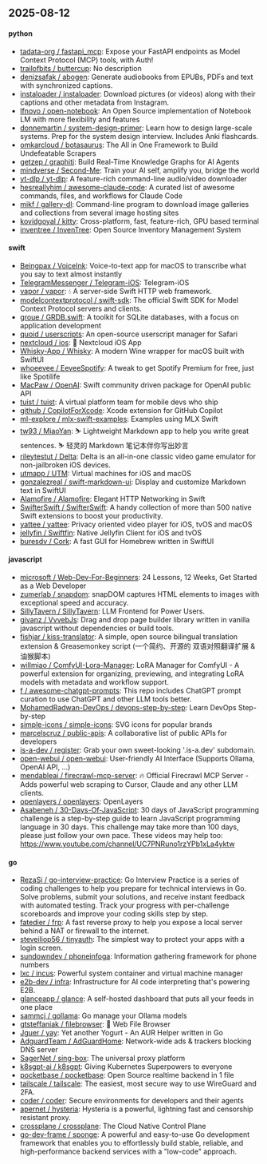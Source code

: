 ## 2025-08-12

#### python
* [tadata-org / fastapi_mcp](https://github.com/tadata-org/fastapi_mcp): Expose your FastAPI endpoints as Model Context Protocol (MCP) tools, with Auth!
* [trailofbits / buttercup](https://github.com/trailofbits/buttercup): No description
* [denizsafak / abogen](https://github.com/denizsafak/abogen): Generate audiobooks from EPUBs, PDFs and text with synchronized captions.
* [instaloader / instaloader](https://github.com/instaloader/instaloader): Download pictures (or videos) along with their captions and other metadata from Instagram.
* [lfnovo / open-notebook](https://github.com/lfnovo/open-notebook): An Open Source implementation of Notebook LM with more flexibility and features
* [donnemartin / system-design-primer](https://github.com/donnemartin/system-design-primer): Learn how to design large-scale systems. Prep for the system design interview. Includes Anki flashcards.
* [omkarcloud / botasaurus](https://github.com/omkarcloud/botasaurus): The All in One Framework to Build Undefeatable Scrapers
* [getzep / graphiti](https://github.com/getzep/graphiti): Build Real-Time Knowledge Graphs for AI Agents
* [mindverse / Second-Me](https://github.com/mindverse/Second-Me): Train your AI self, amplify you, bridge the world
* [yt-dlp / yt-dlp](https://github.com/yt-dlp/yt-dlp): A feature-rich command-line audio/video downloader
* [hesreallyhim / awesome-claude-code](https://github.com/hesreallyhim/awesome-claude-code): A curated list of awesome commands, files, and workflows for Claude Code
* [mikf / gallery-dl](https://github.com/mikf/gallery-dl): Command-line program to download image galleries and collections from several image hosting sites
* [kovidgoyal / kitty](https://github.com/kovidgoyal/kitty): Cross-platform, fast, feature-rich, GPU based terminal
* [inventree / InvenTree](https://github.com/inventree/InvenTree): Open Source Inventory Management System

#### swift
* [Beingpax / VoiceInk](https://github.com/Beingpax/VoiceInk): Voice-to-text app for macOS to transcribe what you say to text almost instantly
* [TelegramMessenger / Telegram-iOS](https://github.com/TelegramMessenger/Telegram-iOS): Telegram-iOS
* [vapor / vapor](https://github.com/vapor/vapor): 💧 A server-side Swift HTTP web framework.
* [modelcontextprotocol / swift-sdk](https://github.com/modelcontextprotocol/swift-sdk): The official Swift SDK for Model Context Protocol servers and clients.
* [groue / GRDB.swift](https://github.com/groue/GRDB.swift): A toolkit for SQLite databases, with a focus on application development
* [quoid / userscripts](https://github.com/quoid/userscripts): An open-source userscript manager for Safari
* [nextcloud / ios](https://github.com/nextcloud/ios): 📱 Nextcloud iOS App
* [Whisky-App / Whisky](https://github.com/Whisky-App/Whisky): A modern Wine wrapper for macOS built with SwiftUI
* [whoeevee / EeveeSpotify](https://github.com/whoeevee/EeveeSpotify): A tweak to get Spotify Premium for free, just like Spotilife
* [MacPaw / OpenAI](https://github.com/MacPaw/OpenAI): Swift community driven package for OpenAI public API
* [tuist / tuist](https://github.com/tuist/tuist): A virtual platform team for mobile devs who ship
* [github / CopilotForXcode](https://github.com/github/CopilotForXcode): Xcode extension for GitHub Copilot
* [ml-explore / mlx-swift-examples](https://github.com/ml-explore/mlx-swift-examples): Examples using MLX Swift
* [tw93 / MiaoYan](https://github.com/tw93/MiaoYan): ⛷ Lightweight Markdown app to help you write great sentences. ⛷ 轻灵的 Markdown 笔记本伴你写出妙言
* [rileytestut / Delta](https://github.com/rileytestut/Delta): Delta is an all-in-one classic video game emulator for non-jailbroken iOS devices.
* [utmapp / UTM](https://github.com/utmapp/UTM): Virtual machines for iOS and macOS
* [gonzalezreal / swift-markdown-ui](https://github.com/gonzalezreal/swift-markdown-ui): Display and customize Markdown text in SwiftUI
* [Alamofire / Alamofire](https://github.com/Alamofire/Alamofire): Elegant HTTP Networking in Swift
* [SwifterSwift / SwifterSwift](https://github.com/SwifterSwift/SwifterSwift): A handy collection of more than 500 native Swift extensions to boost your productivity.
* [yattee / yattee](https://github.com/yattee/yattee): Privacy oriented video player for iOS, tvOS and macOS
* [jellyfin / Swiftfin](https://github.com/jellyfin/Swiftfin): Native Jellyfin Client for iOS and tvOS
* [buresdv / Cork](https://github.com/buresdv/Cork): A fast GUI for Homebrew written in SwiftUI

#### javascript
* [microsoft / Web-Dev-For-Beginners](https://github.com/microsoft/Web-Dev-For-Beginners): 24 Lessons, 12 Weeks, Get Started as a Web Developer
* [zumerlab / snapdom](https://github.com/zumerlab/snapdom): snapDOM captures HTML elements to images with exceptional speed and accuracy.
* [SillyTavern / SillyTavern](https://github.com/SillyTavern/SillyTavern): LLM Frontend for Power Users.
* [givanz / VvvebJs](https://github.com/givanz/VvvebJs): Drag and drop page builder library written in vanilla javascript without dependencies or build tools.
* [fishjar / kiss-translator](https://github.com/fishjar/kiss-translator): A simple, open source bilingual translation extension & Greasemonkey script (一个简约、开源的 双语对照翻译扩展 & 油猴脚本)
* [willmiao / ComfyUI-Lora-Manager](https://github.com/willmiao/ComfyUI-Lora-Manager): LoRA Manager for ComfyUI - A powerful extension for organizing, previewing, and integrating LoRA models with metadata and workflow support.
* [f / awesome-chatgpt-prompts](https://github.com/f/awesome-chatgpt-prompts): This repo includes ChatGPT prompt curation to use ChatGPT and other LLM tools better.
* [MohamedRadwan-DevOps / devops-step-by-step](https://github.com/MohamedRadwan-DevOps/devops-step-by-step): Learn DevOps Step-by-step
* [simple-icons / simple-icons](https://github.com/simple-icons/simple-icons): SVG icons for popular brands
* [marcelscruz / public-apis](https://github.com/marcelscruz/public-apis): A collaborative list of public APIs for developers
* [is-a-dev / register](https://github.com/is-a-dev/register): Grab your own sweet-looking '.is-a.dev' subdomain.
* [open-webui / open-webui](https://github.com/open-webui/open-webui): User-friendly AI Interface (Supports Ollama, OpenAI API, ...)
* [mendableai / firecrawl-mcp-server](https://github.com/mendableai/firecrawl-mcp-server): 🔥 Official Firecrawl MCP Server - Adds powerful web scraping to Cursor, Claude and any other LLM clients.
* [openlayers / openlayers](https://github.com/openlayers/openlayers): OpenLayers
* [Asabeneh / 30-Days-Of-JavaScript](https://github.com/Asabeneh/30-Days-Of-JavaScript): 30 days of JavaScript programming challenge is a step-by-step guide to learn JavaScript programming language in 30 days. This challenge may take more than 100 days, please just follow your own pace. These videos may help too: https://www.youtube.com/channel/UC7PNRuno1rzYPb1xLa4yktw

#### go
* [RezaSi / go-interview-practice](https://github.com/RezaSi/go-interview-practice): Go Interview Practice is a series of coding challenges to help you prepare for technical interviews in Go. Solve problems, submit your solutions, and receive instant feedback with automated testing. Track your progress with per-challenge scoreboards and improve your coding skills step by step.
* [fatedier / frp](https://github.com/fatedier/frp): A fast reverse proxy to help you expose a local server behind a NAT or firewall to the internet.
* [steveiliop56 / tinyauth](https://github.com/steveiliop56/tinyauth): The simplest way to protect your apps with a login screen.
* [sundowndev / phoneinfoga](https://github.com/sundowndev/phoneinfoga): Information gathering framework for phone numbers
* [lxc / incus](https://github.com/lxc/incus): Powerful system container and virtual machine manager
* [e2b-dev / infra](https://github.com/e2b-dev/infra): Infrastructure for AI code interpreting that's powering E2B.
* [glanceapp / glance](https://github.com/glanceapp/glance): A self-hosted dashboard that puts all your feeds in one place
* [sammcj / gollama](https://github.com/sammcj/gollama): Go manage your Ollama models
* [gtsteffaniak / filebrowser](https://github.com/gtsteffaniak/filebrowser): 📂 Web File Browser
* [Jguer / yay](https://github.com/Jguer/yay): Yet another Yogurt - An AUR Helper written in Go
* [AdguardTeam / AdGuardHome](https://github.com/AdguardTeam/AdGuardHome): Network-wide ads & trackers blocking DNS server
* [SagerNet / sing-box](https://github.com/SagerNet/sing-box): The universal proxy platform
* [k8sgpt-ai / k8sgpt](https://github.com/k8sgpt-ai/k8sgpt): Giving Kubernetes Superpowers to everyone
* [pocketbase / pocketbase](https://github.com/pocketbase/pocketbase): Open Source realtime backend in 1 file
* [tailscale / tailscale](https://github.com/tailscale/tailscale): The easiest, most secure way to use WireGuard and 2FA.
* [coder / coder](https://github.com/coder/coder): Secure environments for developers and their agents
* [apernet / hysteria](https://github.com/apernet/hysteria): Hysteria is a powerful, lightning fast and censorship resistant proxy.
* [crossplane / crossplane](https://github.com/crossplane/crossplane): The Cloud Native Control Plane
* [go-dev-frame / sponge](https://github.com/go-dev-frame/sponge): A powerful and easy-to-use Go development framework that enables you to effortlessly build stable, reliable, and high-performance backend services with a "low-code" approach.
